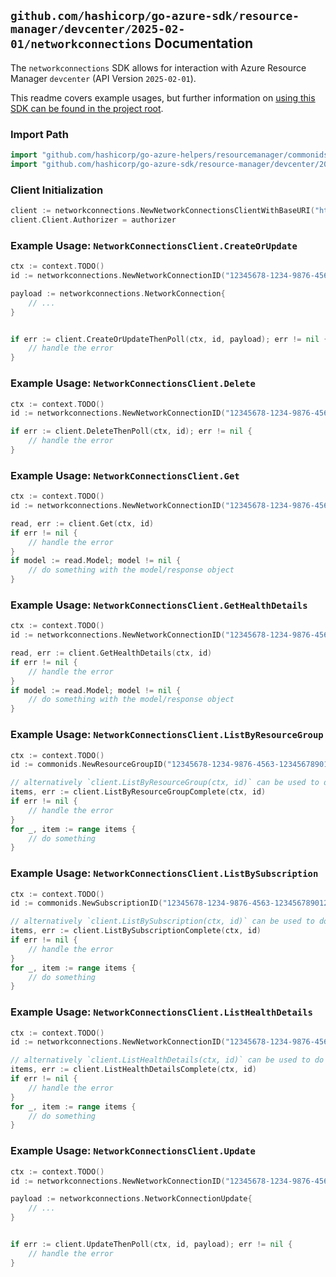 
## `github.com/hashicorp/go-azure-sdk/resource-manager/devcenter/2025-02-01/networkconnections` Documentation

The `networkconnections` SDK allows for interaction with Azure Resource Manager `devcenter` (API Version `2025-02-01`).

This readme covers example usages, but further information on [using this SDK can be found in the project root](https://github.com/hashicorp/go-azure-sdk/tree/main/docs).

### Import Path

```go
import "github.com/hashicorp/go-azure-helpers/resourcemanager/commonids"
import "github.com/hashicorp/go-azure-sdk/resource-manager/devcenter/2025-02-01/networkconnections"
```


### Client Initialization

```go
client := networkconnections.NewNetworkConnectionsClientWithBaseURI("https://management.azure.com")
client.Client.Authorizer = authorizer
```


### Example Usage: `NetworkConnectionsClient.CreateOrUpdate`

```go
ctx := context.TODO()
id := networkconnections.NewNetworkConnectionID("12345678-1234-9876-4563-123456789012", "example-resource-group", "networkConnectionName")

payload := networkconnections.NetworkConnection{
	// ...
}


if err := client.CreateOrUpdateThenPoll(ctx, id, payload); err != nil {
	// handle the error
}
```


### Example Usage: `NetworkConnectionsClient.Delete`

```go
ctx := context.TODO()
id := networkconnections.NewNetworkConnectionID("12345678-1234-9876-4563-123456789012", "example-resource-group", "networkConnectionName")

if err := client.DeleteThenPoll(ctx, id); err != nil {
	// handle the error
}
```


### Example Usage: `NetworkConnectionsClient.Get`

```go
ctx := context.TODO()
id := networkconnections.NewNetworkConnectionID("12345678-1234-9876-4563-123456789012", "example-resource-group", "networkConnectionName")

read, err := client.Get(ctx, id)
if err != nil {
	// handle the error
}
if model := read.Model; model != nil {
	// do something with the model/response object
}
```


### Example Usage: `NetworkConnectionsClient.GetHealthDetails`

```go
ctx := context.TODO()
id := networkconnections.NewNetworkConnectionID("12345678-1234-9876-4563-123456789012", "example-resource-group", "networkConnectionName")

read, err := client.GetHealthDetails(ctx, id)
if err != nil {
	// handle the error
}
if model := read.Model; model != nil {
	// do something with the model/response object
}
```


### Example Usage: `NetworkConnectionsClient.ListByResourceGroup`

```go
ctx := context.TODO()
id := commonids.NewResourceGroupID("12345678-1234-9876-4563-123456789012", "example-resource-group")

// alternatively `client.ListByResourceGroup(ctx, id)` can be used to do batched pagination
items, err := client.ListByResourceGroupComplete(ctx, id)
if err != nil {
	// handle the error
}
for _, item := range items {
	// do something
}
```


### Example Usage: `NetworkConnectionsClient.ListBySubscription`

```go
ctx := context.TODO()
id := commonids.NewSubscriptionID("12345678-1234-9876-4563-123456789012")

// alternatively `client.ListBySubscription(ctx, id)` can be used to do batched pagination
items, err := client.ListBySubscriptionComplete(ctx, id)
if err != nil {
	// handle the error
}
for _, item := range items {
	// do something
}
```


### Example Usage: `NetworkConnectionsClient.ListHealthDetails`

```go
ctx := context.TODO()
id := networkconnections.NewNetworkConnectionID("12345678-1234-9876-4563-123456789012", "example-resource-group", "networkConnectionName")

// alternatively `client.ListHealthDetails(ctx, id)` can be used to do batched pagination
items, err := client.ListHealthDetailsComplete(ctx, id)
if err != nil {
	// handle the error
}
for _, item := range items {
	// do something
}
```


### Example Usage: `NetworkConnectionsClient.Update`

```go
ctx := context.TODO()
id := networkconnections.NewNetworkConnectionID("12345678-1234-9876-4563-123456789012", "example-resource-group", "networkConnectionName")

payload := networkconnections.NetworkConnectionUpdate{
	// ...
}


if err := client.UpdateThenPoll(ctx, id, payload); err != nil {
	// handle the error
}
```
